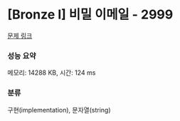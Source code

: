 # [Bronze I] 비밀 이메일 - 2999 

[문제 링크](https://www.acmicpc.net/problem/2999) 

### 성능 요약

메모리: 14288 KB, 시간: 124 ms

### 분류

구현(implementation), 문자열(string)

